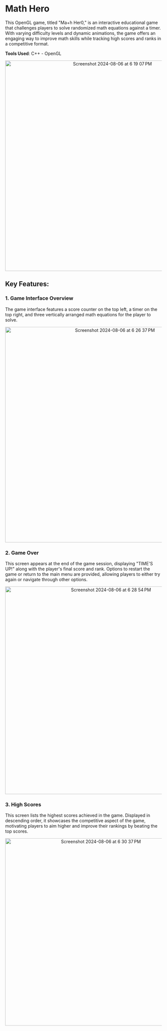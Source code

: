 # Math Hero

This OpenGL game, titled "Ma+h Her0," is an interactive educational game that challenges players to solve randomized math equations against a timer. With varying difficulty levels and dynamic animations, the game offers an engaging way to improve math skills while tracking high scores and ranks in a competitive format.

**Tools Used**: C++ - OpenGL 

<div align=center>
<img width="674" alt="Screenshot 2024-08-06 at 6 19 07 PM" src="https://github.com/user-attachments/assets/3c098dcd-e9d5-4abc-a987-48a6ac9faa69">
</div>

## Key Features:

### 1. Game Interface Overview

The game interface features a score counter on the top left, a timer on the top right, and three vertically arranged math equations for the player to solve.

<div align=center>
<img width="690" alt="Screenshot 2024-08-06 at 6 26 37 PM" src="https://github.com/user-attachments/assets/8d185fa8-1136-4733-91f3-faff490b50d6">
</div>

### 2. Game Over

This screen appears at the end of the game session, displaying "TIME'S UP!" along with the player's final score and rank. Options to restart the game or return to the main menu are provided, allowing players to either try again or navigate through other options.

<div align=center>
  <img width="665" alt="Screenshot 2024-08-06 at 6 28 54 PM" src="https://github.com/user-attachments/assets/d0dad688-f726-492c-b019-1baa891adad5">
</div>

### 3. High Scores

This screen lists the highest scores achieved in the game. Displayed in descending order, it showcases the competitive aspect of the game, motivating players to aim higher and improve their rankings by beating the top scores.

<div align=center>
<img width="600" alt="Screenshot 2024-08-06 at 6 30 37 PM" src="https://github.com/user-attachments/assets/85328137-5a96-44f1-9727-930c9889fb15">
</div>
